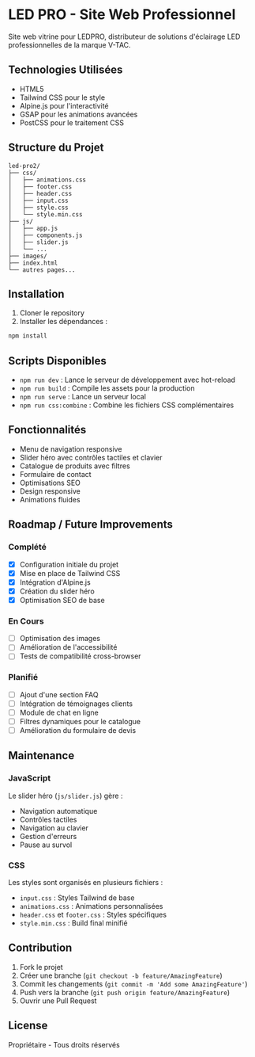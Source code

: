 # LED PRO - Site Web Professionnel

Site web vitrine pour LEDPRO, distributeur de solutions d'éclairage LED professionnelles de la marque V-TAC.

## Technologies Utilisées

- HTML5
- Tailwind CSS pour le style
- Alpine.js pour l'interactivité
- GSAP pour les animations avancées
- PostCSS pour le traitement CSS

## Structure du Projet

```
led-pro2/
├── css/
│   ├── animations.css
│   ├── footer.css
│   ├── header.css
│   ├── input.css
│   ├── style.css
│   └── style.min.css
├── js/
│   ├── app.js
│   ├── components.js
│   ├── slider.js
│   └── ...
├── images/
├── index.html
└── autres pages...
```

## Installation

1. Cloner le repository
2. Installer les dépendances :
```bash
npm install
```

## Scripts Disponibles

- `npm run dev` : Lance le serveur de développement avec hot-reload
- `npm run build` : Compile les assets pour la production
- `npm run serve` : Lance un serveur local
- `npm run css:combine` : Combine les fichiers CSS complémentaires

## Fonctionnalités

- Menu de navigation responsive
- Slider héro avec contrôles tactiles et clavier
- Catalogue de produits avec filtres
- Formulaire de contact
- Optimisations SEO
- Design responsive
- Animations fluides

## Roadmap / Future Improvements

### Complété
- [x] Configuration initiale du projet
- [x] Mise en place de Tailwind CSS
- [x] Intégration d'Alpine.js
- [x] Création du slider héro
- [x] Optimisation SEO de base

### En Cours
- [ ] Optimisation des images
- [ ] Amélioration de l'accessibilité
- [ ] Tests de compatibilité cross-browser

### Planifié
- [ ] Ajout d'une section FAQ
- [ ] Intégration de témoignages clients
- [ ] Module de chat en ligne
- [ ] Filtres dynamiques pour le catalogue
- [ ] Amélioration du formulaire de devis

## Maintenance

### JavaScript
Le slider héro (`js/slider.js`) gère :
- Navigation automatique
- Contrôles tactiles
- Navigation au clavier
- Gestion d'erreurs
- Pause au survol

### CSS
Les styles sont organisés en plusieurs fichiers :
- `input.css` : Styles Tailwind de base
- `animations.css` : Animations personnalisées
- `header.css` et `footer.css` : Styles spécifiques
- `style.min.css` : Build final minifié

## Contribution

1. Fork le projet
2. Créer une branche (`git checkout -b feature/AmazingFeature`)
3. Commit les changements (`git commit -m 'Add some AmazingFeature'`)
4. Push vers la branche (`git push origin feature/AmazingFeature`)
5. Ouvrir une Pull Request

## License

Propriétaire - Tous droits réservés
